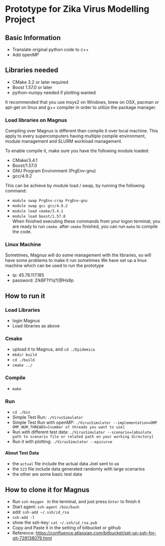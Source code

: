 # Prototype for Zika Virus Modelling Project
## Basic Information
- Translate original python code to c++
- Add openMP

## Libraries needed
* CMake 3.2 or later required
* Boost 1.57.0 or later
* python-numpy needed if plotting wanted

It recommended that you use msys2 on Windows, brew on OSX, pacman or apt-get on linux and g++ compiler in order to utilize the package manager.

### Load libraries on Magnus
Compiling over Magnus is different than compile it over local machine. This apply to every supercomputers having multiple compile environment, module management and SLURM workload management.

To enable compile it, make sure you have the following module loaded:
- CMake/3.4.1
- Boost/1.57.0
- GNU Program Environment (PrgEnv-gnu)
- gcc/4.9.2

This can be achieve by module load / swap, by running the following command:
- `module swap PrgEnv-cray PrgEnv-gnu`
- `module swap gcc gcc/4.9.2`
- `module load cmake/3.4.1`
- `module load boost/1.57.0`  
When finished executing these commands from your logon terminal, you are ready to run `cmake`. after `cmake` finished, you can run `make` to compile the code.

### Linux Machine
Sometimes, Magnus will do some management with the libraries, so will have some problems to make it run sometimes
We have set up a linux machine which can be used to run the prototype
  - ip: 45.76.117.185
  - password: 2!kBF1Y!q?[@Hs9p

## How to run it
### Load Libraries
  - login Magnus
  - Load libraries as above
### Cmake
  - upload it to  Magnus, and `cd ./Epidemica`
  - `mkdir build `
  - `cd ./build`
  - `cmake ../`

### Compile
  - `make `
### Run
  - `cd ./bin`
  - Simple Test Run: `./VirusSimulator`
  - Simple Test Run with openMP: `./VirusSimulator --implementation=OMP OMP_NUM_THREADS=[number of threads you want to use]`
  - Run with different test data: `./VirusSimulator --scenario=[absolute path to scenario file or related path on your working directory]`
  - Run it with plotting: `./VirusSimulator --epicurve`

#### About Test Data
  - the `actual` file include the actual data Joel sent to us
  - the `523` file include data generated randomly with large scenarios
  - the other are some basic test data

## How to clone it for Magnus
  - Run `ssh-keygen ` in the terminal, and just press `Enter` to finish it
  - Start agent: `ssh-agent /bin/bash`
  - add: `ssh-add ~/.ssh/id_rsa`
  - `ssh-add -l `
  - show the ssh-key: `cat ~/.ssh/id_rsa.pub`
  - Copy and Paste it in the setting of bitbucket or github
  - Reference: https://confluence.atlassian.com/bitbucket/set-up-ssh-for-git-728138079.html
